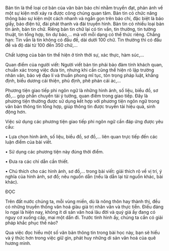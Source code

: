 Bản tin là thể loại cơ bản của văn bản báo chí nhằm truyền đạt, phản ánh về một sự kiện mới xảy ra được công chúng quan tâm. Bản tin có chức năng thông báo sự kiện một cách nhanh và ngắn gọn trên báo chí, đặc biệt là báo giấy, báo điện tử, đài phát thanh và đài truyền hình. Bản tin có nhiều loại bản tin ảnh, bản tin chữ. Riêng bản tin chữ lại có tin vắn, tin thường, tin tường thuật, tin tổng hợp, tin dự báo,... mà với mỗi dạng có thể thức riêng. Chẳng hạn: Tin vắn là tin không có đầu đề, dài dưới 100 chữ. Tin thường thì có đầu đề và độ dài từ 100 đến 350 chữ,...

Chất lượng của bản tin thể hiện ở tính thời sự, xác thực, hàm súc,...

Quan điểm của người viết: Người viết bản tin phải bảo đảm tính khách quan, chuẩn xác trong việc đưa tin, nhưng khi cần cũng thể hiện rõ lập trường nhân văn, bảo vệ đạo lí và thuần phong mĩ tục, tôn trọng pháp luật, khẳng định, biểu dương cái thiện, phủ định, phê phán cái ác,...

Phương tiện giao tiếp phi ngôn ngữ là những hình ảnh, số liệu, biểu đồ, sơ đồ,... góp phần chuyển tải ý tưởng, quan điểm trong giao tiếp. Đây là phương tiện thường được sử dụng kết hợp với phương tiện ngôn ngữ trong văn bản thông tin tổng hợp, giúp thông tin được truyền tải hiệu quả, sinh động hơn.

Việc sử dụng các phương tiện giao tiếp phi ngôn ngữ cần đáp ứng được yêu cầu:

• Lựa chọn hình ảnh, số liệu, biểu đồ, sơ đồ,... liên quan trực tiếp đến các luận điểm của bài viết.

• Sử dụng các phương tiện này đúng thời điểm.

• Đưa ra các chỉ dẫn cần thiết.

• Chú thích cho các hình ảnh, sơ đồ,... trong bài viết: giải thích rõ về vị trí, ý nghĩa của hình ảnh, sơ đồ; nêu nguồn dẫn (nếu là dẫn lại từ nguồn khác, bài khác).

ĐỌC

Trên đất nước chúng ta, mỗi vùng miền, dù là nông thôn hay thành thị, đều có những truyền thống văn hoá giàu giá trị nhân văn và thực tiễn. Điều đáng lo ngại là hiện nay, không ít di sản văn hoá lâu đời và quý giá ấy đang có nguy cơ xuống cấp, mai một dần đi. Trước tình hình ấy, chúng ta cần có giải pháp khắc phục thế nào?

Qua việc đọc hiểu một số văn bản thông tin trong bài học này, bạn sẽ hiểu và ý thức hơn trong việc giữ gìn, phát huy những di sản văn hoá của quê hương mình.